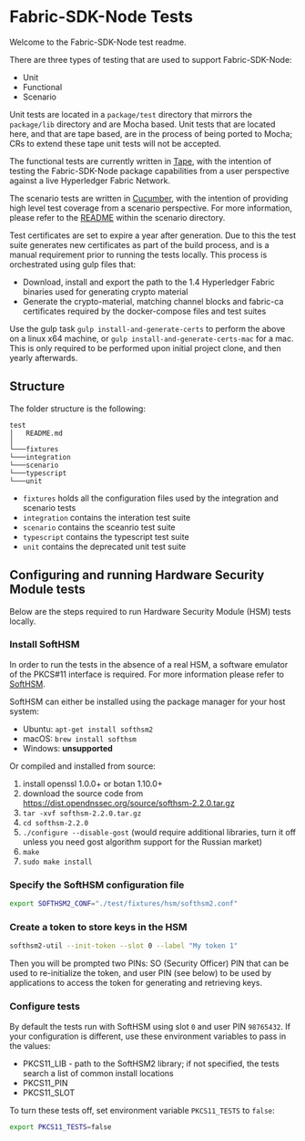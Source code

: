 # Fabric-SDK-Node Tests

Welcome to the Fabric-SDK-Node test readme. 

There are three types of testing that are used to support Fabric-SDK-Node:
 - Unit
 - Functional
 - Scenario

Unit tests are located in a `package/test` directory that mirrors the `package/lib` directory and are Mocha based. Unit tests that are located here, and that are tape based, are in the process of being ported to Mocha; CRs to extend these tape unit tests will not be accepted. 

The functional tests are currently written in [Tape](https://github.com/substack/tape), with the intention of testing the Fabric-SDK-Node package capabilities from a user perspective against a live Hyperledger Fabric Network.

The scenario tests are written in [Cucumber](https://github.com/cucumber/cucumber-js), with the intention of providing high level test coverage from a scenario perspective. For more information, please refer to the [README](./scenario/README.md) within the scenario directory.

Test certificates are set to expire a year after generation. Due to this the test suite generates new certificates as part of the build process, and is a manual requirement prior to running the tests locally. This process is orchestrated using gulp files that:
 - Download, install and export the path to the 1.4 Hyperledger Fabric binaries used for generating crypto material
 - Generate the crypto-material, matching channel blocks and fabric-ca certificates required by the docker-compose files and test suites

Use the gulp task `gulp install-and-generate-certs` to perform the above on a linux x64 machine, or `gulp install-and-generate-certs-mac` for a mac. This is only required to be performed upon initial project clone, and then yearly afterwards.

## Structure

The folder structure is the following:

```
test
│   README.md
│
└───fixtures
└───integration
└───scenario
└───typescript
└───unit
```

- `fixtures` holds all the configuration files used by the integration and scenario tests
- `integration` contains the interation test suite
- `scenario` contains the sceanrio test suite
- `typescript` contains the typescript test suite
- `unit` contains the deprecated unit test suite

## Configuring and running Hardware Security Module tests

Below are the steps required to run Hardware Security Module (HSM) tests locally.

### Install SoftHSM

In order to run the tests in the absence of a real HSM, a software emulator of the PKCS#11 interface is required.
For more information please refer to [SoftHSM](https://www.opendnssec.org/softhsm/).

SoftHSM can either be installed using the package manager for your host system:

* Ubuntu: `apt-get install softhsm2`
* macOS: `brew install softhsm`
* Windows: **unsupported**

Or compiled and installed from source:

1. install openssl 1.0.0+ or botan 1.10.0+
2. download the source code from <https://dist.opendnssec.org/source/softhsm-2.2.0.tar.gz>
3. `tar -xvf softhsm-2.2.0.tar.gz`
4. `cd softhsm-2.2.0`
5. `./configure --disable-gost` (would require additional libraries, turn it off unless you need gost algorithm support
   for the Russian market)
6. `make`
7. `sudo make install`

### Specify the SoftHSM configuration file

```bash
export SOFTHSM2_CONF="./test/fixtures/hsm/softhsm2.conf"
```

### Create a token to store keys in the HSM

```bash
softhsm2-util --init-token --slot 0 --label "My token 1"
```

Then you will be prompted two PINs: SO (Security Officer) PIN that can be used to re-initialize the token, and user PIN
(see below) to be used by applications to access the token for generating and retrieving keys.

### Configure tests

By default the tests run with SoftHSM using slot `0` and user PIN `98765432`. If your configuration is different, use
these environment variables to pass in the values:

* PKCS11_LIB - path to the SoftHSM2 library; if not specified, the tests search a list of common install locations
* PKCS11_PIN
* PKCS11_SLOT

To turn these tests off, set environment variable `PKCS11_TESTS` to `false`:
```bash
export PKCS11_TESTS=false
```

